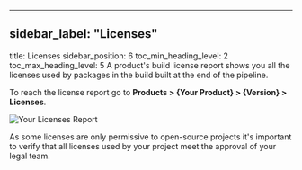 
---

## sidebar_label: "Licenses"
title: Licenses
sidebar_position: 6
toc_min_heading_level: 2
toc_max_heading_level: 5
A product's build license report shows you all the licenses used by packages in the build built at the end of the pipeline. 

To reach the license report go to **Products > {Your Product} > {Version} > Licenses**.

![Your Licenses Report](../../img/start/license-start.jpg "")

As some licenses are only permissive to open-source projects it's important to verify that all licenses used by your project meet the approval of your legal team.



<!--- Eraser file: https://app.eraser.io/workspace/UJRsDvXS8SHqKX3DutqB --->